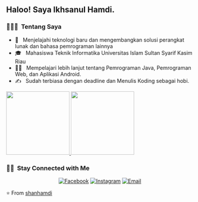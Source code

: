 <h2> Haloo! Saya Ikhsanul Hamdi.</h2>

<h3> 👨🏻‍💻 &nbsp;Tentang Saya </h3>

- 👦 &nbsp; Menjelajahi teknologi baru dan mengembangkan solusi perangkat lunak dan bahasa pemrograman lainnya 
- 🎓 &nbsp; Mahasiswa Teknik Informatika Universitas Islam Sultan Syarif Kasim Riau
- 🏃🏻 &nbsp; Mempelajari lebih lanjut tentang Pemrograman Java, Pemrograman Web, dan Aplikasi Android.
- ✍️ &nbsp; Sudah terbiasa dengan deadline dan Menulis Koding sebagai hobi.

<a href="https://github.com/shanhamdi">
  <img height="170em" src="https://github-readme-stats.anuraghazra1.vercel.app/api?username=Shanhamdi&show_icons=true&include_all_commits=true&theme=algolia" />
  <img height="170em" src="https://github-readme-stats.anuraghazra1.vercel.app/api?username=Shanhamdi&show_icons=true&include_all_commits=true&theme=algolia" />
</a>

<br/>

<h3> 🤝🏻 &nbsp;Stay Connected with Me </h3>

<p align="center">
<a href="https://www.facebook.com/shanhamdi/"><img alt="Facebook" src="https://img.shields.io/badge/Facebook-www.facebook.com/shanhamdi/-blue?style=flat-square&logo=Facebook"></a>
<a href="https://www.instagram.com/shanhamdi/"><img alt="Instagram" src="https://img.shields.io/badge/Instagram-shanhamdi-blue?style=flat-square&logo=instagram"></a>
<a href="mailto:shannxml@gmail.com"><img alt="Email" src="https://img.shields.io/badge/Email-shannxml@gmail.com-blue?style=flat-square&logo=gmail"></a>
</p>

⭐️ From [shanhamdi](https://github.com/shanhamdi)
